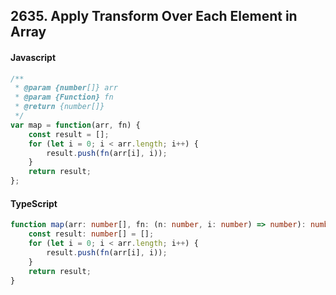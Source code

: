 ## 2635. Apply Transform Over Each Element in Array

#### Javascript

```JavaScript
/**
 * @param {number[]} arr
 * @param {Function} fn
 * @return {number[]}
 */
var map = function(arr, fn) {
    const result = [];
    for (let i = 0; i < arr.length; i++) {
        result.push(fn(arr[i], i));
    }
    return result;
};
```

#### TypeScript

```TypeScript
function map(arr: number[], fn: (n: number, i: number) => number): number[] {
    const result: number[] = [];
    for (let i = 0; i < arr.length; i++) {
        result.push(fn(arr[i], i));
    }
    return result;
}
```
